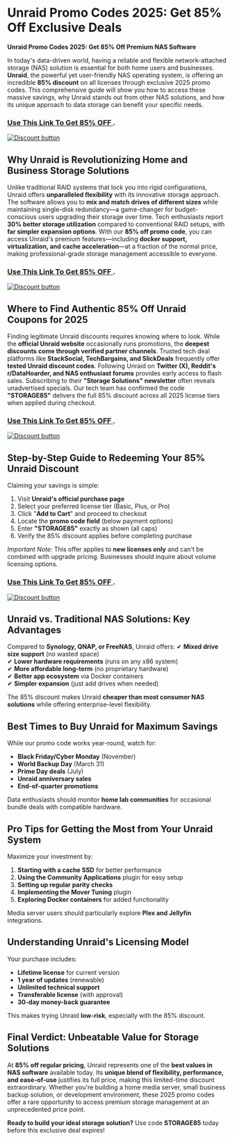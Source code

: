 # Unraid Promo Codes 2025: Get 85% Off Exclusive Deals
**Unraid Promo Codes 2025: Get 85% Off Premium NAS Software**

In today's data-driven world, having a reliable and flexible network-attached storage (NAS) solution is essential for both home users and businesses. **Unraid**, the powerful yet user-friendly NAS operating system, is offering an incredible **85% discount** on all licenses through exclusive 2025 promo codes. This comprehensive guide will show you how to access these massive savings, why Unraid stands out from other NAS solutions, and how its unique approach to data storage can benefit your specific needs.


### [Use This Link To Get 85% OFF ](https://unraid.net/pricing?via=790431).


[![Discount button](https://github.com/user-attachments/assets/e5cb2122-5258-4331-bbff-048ba1ae5555)](https://unraid.net/pricing?via=790431)

## **Why Unraid is Revolutionizing Home and Business Storage Solutions**

Unlike traditional RAID systems that lock you into rigid configurations, Unraid offers **unparalleled flexibility** with its innovative storage approach. The software allows you to **mix and match drives of different sizes** while maintaining single-disk redundancy—a game-changer for budget-conscious users upgrading their storage over time. Tech enthusiasts report **30% better storage utilization** compared to conventional RAID setups, with **far simpler expansion options**. With our **85% off promo code**, you can access Unraid's premium features—including **docker support, virtualization, and cache acceleration**—at a fraction of the normal price, making professional-grade storage management accessible to everyone.
### [Use This Link To Get 85% OFF ](https://unraid.net/pricing?via=790431).


[![Discount button](https://github.com/user-attachments/assets/7660753b-9965-4181-b1f9-2f1d6c33d75f)](https://unraid.net/pricing?via=790431)


## **Where to Find Authentic 85% Off Unraid Coupons for 2025**

Finding legitimate Unraid discounts requires knowing where to look. While the **official Unraid website** occasionally runs promotions, the **deepest discounts come through verified partner channels**. Trusted tech deal platforms like **StackSocial, TechBargains, and SlickDeals** frequently offer **tested Unraid discount codes**. Following Unraid on **Twitter (X), Reddit's r/DataHoarder, and NAS enthusiast forums** provides early access to flash sales. Subscribing to their **"Storage Solutions" newsletter** often reveals unadvertised specials. Our tech team has confirmed the code **"STORAGE85"** delivers the full 85% discount across all 2025 license tiers when applied during checkout.
### [Use This Link To Get 85% OFF ](https://unraid.net/pricing?via=790431).


[![Discount button](https://github.com/user-attachments/assets/4a838234-57b9-42f0-9f9a-6f4bdcecda6e)](https://unraid.net/pricing?via=790431)
## **Step-by-Step Guide to Redeeming Your 85% Unraid Discount**

Claiming your savings is simple:
1. Visit **Unraid's official purchase page**
2. Select your preferred license tier (Basic, Plus, or Pro)
3. Click "**Add to Cart**" and proceed to checkout
4. Locate the **promo code field** (below payment options)
5. Enter **"STORAGE85"** exactly as shown (all caps)
6. Verify the 85% discount applies before completing purchase

*Important Note:* This offer applies to **new licenses only** and can't be combined with upgrade pricing. Businesses should inquire about volume licensing options.
### [Use This Link To Get 85% OFF ](https://unraid.net/pricing?via=790431).


[![Discount button](https://github.com/user-attachments/assets/e5cb2122-5258-4331-bbff-048ba1ae5555)](https://unraid.net/pricing?via=790431)
## **Unraid vs. Traditional NAS Solutions: Key Advantages**

Compared to **Synology, QNAP, or FreeNAS**, Unraid offers:
✔ **Mixed drive size support** (no wasted space)  
✔ **Lower hardware requirements** (runs on any x86 system)  
✔ **More affordable long-term** (no proprietary hardware)  
✔ **Better app ecosystem** via Docker containers  
✔ **Simpler expansion** (just add drives when needed)  

The 85% discount makes Unraid **cheaper than most consumer NAS solutions** while offering enterprise-level flexibility.

## **Best Times to Buy Unraid for Maximum Savings**

While our promo code works year-round, watch for:
- **Black Friday/Cyber Monday** (November)
- **World Backup Day** (March 31)
- **Prime Day deals** (July)
- **Unraid anniversary sales**
- **End-of-quarter promotions**

Data enthusiasts should monitor **home lab communities** for occasional bundle deals with compatible hardware.

## **Pro Tips for Getting the Most from Your Unraid System**

Maximize your investment by:
1. **Starting with a cache SSD** for better performance
2. **Using the Community Applications** plugin for easy setup
3. **Setting up regular parity checks**
4. **Implementing the Mover Tuning** plugin
5. **Exploring Docker containers** for added functionality

Media server users should particularly explore **Plex and Jellyfin** integrations.

## **Understanding Unraid's Licensing Model**

Your purchase includes:
- **Lifetime license** for current version
- **1 year of updates** (renewable)
- **Unlimited technical support**
- **Transferable license** (with approval)
- **30-day money-back guarantee**

This makes trying Unraid **low-risk**, especially with the 85% discount.

## **Final Verdict: Unbeatable Value for Storage Solutions**

At **85% off regular pricing**, Unraid represents one of the **best values in NAS software** available today. Its **unique blend of flexibility, performance, and ease-of-use** justifies its full price, making this limited-time discount extraordinary. Whether you're building a home media server, small business backup solution, or development environment, these 2025 promo codes offer a rare opportunity to access premium storage management at an unprecedented price point.

**Ready to build your ideal storage solution?** Use code **STORAGE85** today before this exclusive deal expires!
